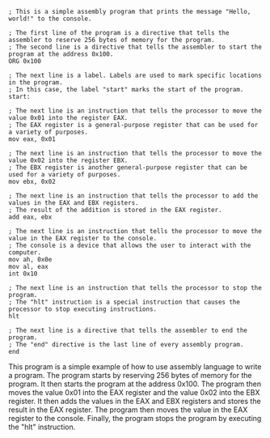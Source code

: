 ```
; This is a simple assembly program that prints the message "Hello, world!" to the console.

; The first line of the program is a directive that tells the assembler to reserve 256 bytes of memory for the program.
; The second line is a directive that tells the assembler to start the program at the address 0x100.
ORG 0x100

; The next line is a label. Labels are used to mark specific locations in the program.
; In this case, the label "start" marks the start of the program.
start:

; The next line is an instruction that tells the processor to move the value 0x01 into the register EAX.
; The EAX register is a general-purpose register that can be used for a variety of purposes.
mov eax, 0x01

; The next line is an instruction that tells the processor to move the value 0x02 into the register EBX.
; The EBX register is another general-purpose register that can be used for a variety of purposes.
mov ebx, 0x02

; The next line is an instruction that tells the processor to add the values in the EAX and EBX registers.
; The result of the addition is stored in the EAX register.
add eax, ebx

; The next line is an instruction that tells the processor to move the value in the EAX register to the console.
; The console is a device that allows the user to interact with the computer.
mov ah, 0x0e
mov al, eax
int 0x10

; The next line is an instruction that tells the processor to stop the program.
; The "hlt" instruction is a special instruction that causes the processor to stop executing instructions.
hlt

; The next line is a directive that tells the assembler to end the program.
; The "end" directive is the last line of every assembly program.
end
```

This program is a simple example of how to use assembly language to write a program. The program starts by reserving 256 bytes of memory for the program. It then starts the program at the address 0x100. The program then moves the value 0x01 into the EAX register and the value 0x02 into the EBX register. It then adds the values in the EAX and EBX registers and stores the result in the EAX register. The program then moves the value in the EAX register to the console. Finally, the program stops the program by executing the "hlt" instruction.